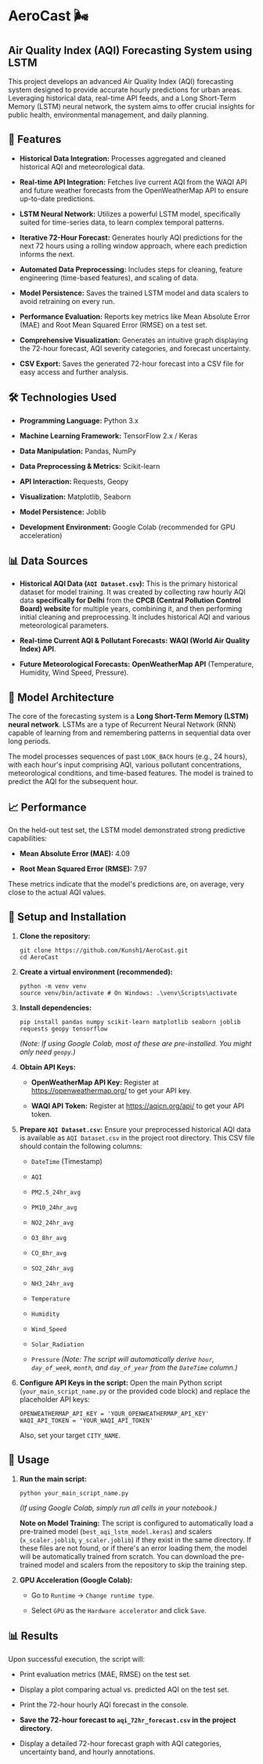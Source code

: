 # AeroCast 🌬️

## Air Quality Index (AQI) Forecasting System using LSTM

This project develops an advanced Air Quality Index (AQI) forecasting system designed to provide accurate hourly predictions for urban areas. Leveraging historical data, real-time API feeds, and a Long Short-Term Memory (LSTM) neural network, the system aims to offer crucial insights for public health, environmental management, and daily planning.

## 🌟 Features

* **Historical Data Integration:** Processes aggregated and cleaned historical AQI and meteorological data.

* **Real-time API Integration:** Fetches live current AQI from the WAQI API and future weather forecasts from the OpenWeatherMap API to ensure up-to-date predictions.

* **LSTM Neural Network:** Utilizes a powerful LSTM model, specifically suited for time-series data, to learn complex temporal patterns.

* **Iterative 72-Hour Forecast:** Generates hourly AQI predictions for the next 72 hours using a rolling window approach, where each prediction informs the next.

* **Automated Data Preprocessing:** Includes steps for cleaning, feature engineering (time-based features), and scaling of data.

* **Model Persistence:** Saves the trained LSTM model and data scalers to avoid retraining on every run.

* **Performance Evaluation:** Reports key metrics like Mean Absolute Error (MAE) and Root Mean Squared Error (RMSE) on a test set.

* **Comprehensive Visualization:** Generates an intuitive graph displaying the 72-hour forecast, AQI severity categories, and forecast uncertainty.

* **CSV Export:** Saves the generated 72-hour forecast into a CSV file for easy access and further analysis.

## 🛠️ Technologies Used

* **Programming Language:** Python 3.x

* **Machine Learning Framework:** TensorFlow 2.x / Keras

* **Data Manipulation:** Pandas, NumPy

* **Data Preprocessing & Metrics:** Scikit-learn

* **API Interaction:** Requests, Geopy

* **Visualization:** Matplotlib, Seaborn

* **Model Persistence:** Joblib

* **Development Environment:** Google Colab (recommended for GPU acceleration)

## 📊 Data Sources

* **Historical AQI Data (`AQI Dataset.csv`):** This is the primary historical dataset for model training. It was created by collecting raw hourly AQI data **specifically for Delhi** from the **CPCB (Central Pollution Control Board) website** for multiple years, combining it, and then performing initial cleaning and preprocessing. It includes historical AQI and various meteorological parameters.

* **Real-time Current AQI & Pollutant Forecasts:** **WAQI (World Air Quality Index) API**.

* **Future Meteorological Forecasts:** **OpenWeatherMap API** (Temperature, Humidity, Wind Speed, Pressure).

## 🧠 Model Architecture

The core of the forecasting system is a **Long Short-Term Memory (LSTM) neural network**. LSTMs are a type of Recurrent Neural Network (RNN) capable of learning from and remembering patterns in sequential data over long periods.

The model processes sequences of past `LOOK_BACK` hours (e.g., 24 hours), with each hour's input comprising AQI, various pollutant concentrations, meteorological conditions, and time-based features. The model is trained to predict the AQI for the subsequent hour.

## 📈 Performance

On the held-out test set, the LSTM model demonstrated strong predictive capabilities:

* **Mean Absolute Error (MAE):** 4.09

* **Root Mean Squared Error (RMSE):** 7.97

These metrics indicate that the model's predictions are, on average, very close to the actual AQI values.

## 🚀 Setup and Installation

1.  **Clone the repository:**

    ```
    git clone https://github.com/Kunsh1/AeroCast.git
    cd AeroCast
    ```

2.  **Create a virtual environment (recommended):**

    ```
    python -m venv venv
    source venv/bin/activate # On Windows: .\venv\Scripts\activate
    ```

3.  **Install dependencies:**

    ```
    pip install pandas numpy scikit-learn matplotlib seaborn joblib requests geopy tensorflow
    ```

    *(Note: If using Google Colab, most of these are pre-installed. You might only need `geopy`.)*

4.  **Obtain API Keys:**

    * **OpenWeatherMap API Key:** Register at <https://openweathermap.org/> to get your API key.

    * **WAQI API Token:** Register at <https://aqicn.org/api/> to get your API token.

5.  **Prepare `AQI Dataset.csv`:** Ensure your preprocessed historical AQI data is available as `AQI Dataset.csv` in the project root directory. This CSV file should contain the following columns:

    * `DateTime` (Timestamp)

    * `AQI`

    * `PM2.5_24hr_avg`

    * `PM10_24hr_avg`

    * `NO2_24hr_avg`

    * `O3_8hr_avg`

    * `CO_8hr_avg`

    * `SO2_24hr_avg`

    * `NH3_24hr_avg`

    * `Temperature`

    * `Humidity`

    * `Wind_Speed`

    * `Solar_Radiation`

    * `Pressure`
        *(Note: The script will automatically derive `hour`, `day_of_week`, `month`, and `day_of_year` from the `DateTime` column.)*

6.  **Configure API Keys in the script:** Open the main Python script (`your_main_script_name.py` or the provided code block) and replace the placeholder API keys:

    ```
    OPENWEATHERMAP_API_KEY = 'YOUR_OPENWEATHERMAP_API_KEY'
    WAQI_API_TOKEN = 'YOUR_WAQI_API_TOKEN'
    ```

    Also, set your target `CITY_NAME`.

## 🏃 Usage

1.  **Run the main script:**

    ```
    python your_main_script_name.py
    ```

    *(If using Google Colab, simply run all cells in your notebook.)*

    **Note on Model Training:** The script is configured to automatically load a pre-trained model (`best_aqi_lstm_model.keras`) and scalers (`x_scaler.joblib`, `y_scaler.joblib`) if they exist in the same directory. If these files are not found, or if there's an error loading them, the model will be automatically trained from scratch. You can download the pre-trained model and scalers from the repository to skip the training step.

2.  **GPU Acceleration (Google Colab):**

    * Go to `Runtime` -> `Change runtime type`.

    * Select `GPU` as the `Hardware accelerator` and click `Save`.

## 📊 Results

Upon successful execution, the script will:

* Print evaluation metrics (MAE, RMSE) on the test set.

* Display a plot comparing actual vs. predicted AQI on the test set.

* Print the 72-hour hourly AQI forecast in the console.

* **Save the 72-hour forecast to `aqi_72hr_forecast.csv` in the project directory.**

* Display a detailed 72-hour forecast graph with AQI categories, uncertainty band, and hourly annotations.

